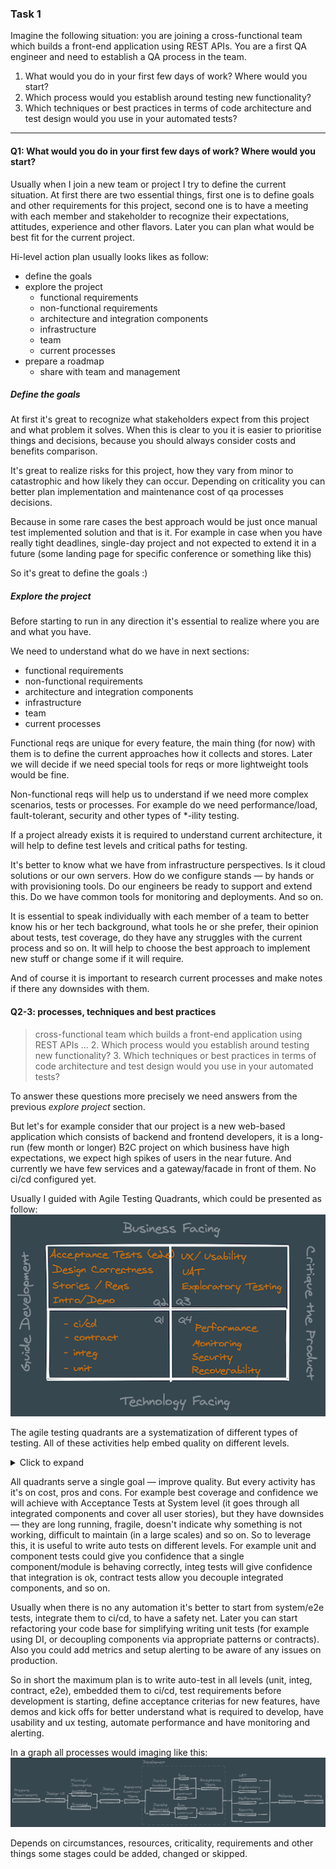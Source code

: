 
### Task 1

Imagine the following situation: you are joining a cross-functional team which builds a front-end application using REST APIs. You are a first QA engineer and need to establish a QA process in the team.
1. What would you do in your first few days of work? Where would you start?
2. Which process would you establish around testing new functionality?
3. Which techniques or best practices in terms of code architecture and test design would you use in your automated tests?


-----
#### Q1: What would you do in your first few days of work? Where would you start?

Usually when I join a new team or project I try to define the current situation. At first there are two essential things, first one is to define goals and other requirements for this project, second one is to have a meeting with each member and stakeholder to recognize their expectations, attitudes, experience and other flavors. Later you can plan what would be best fit for the current project. 

Hi-level action plan usually looks likes as follow: 
- define the goals
- explore the project
  - functional requirements
  - non-functional requirements
  - architecture and integration components
  - infrastructure
  - team
  - current processes
- prepare a roadmap 
  - share with team and management


##### Define the goals

At first it's great to recognize what stakeholders expect from this project and what problem it solves. When this is clear to you it is easier to prioritise things and decisions, because you should always consider costs and benefits comparison. 

It's great to realize risks for this project, how they vary from minor to catastrophic and how likely they can occur. 
Depending on criticality you can better plan implementation and maintenance cost of qa processes decisions. 

Because in some rare cases the best approach would be just once manual test implemented solution and that is it. For example in case when you have really tight deadlines, single-day project and not expected to extend it in a future (some landing page for specific conference or something like this)

So it's great to define the goals :)

##### Explore the project

Before starting to run in any direction it's essential to realize where you are and what you have. 

We need to understand what do we have in next sections: 
- functional requirements
- non-functional requirements
- architecture and integration components
- infrastructure
- team
- current processes

Functional reqs are unique for every feature, the main thing (for now) with them is to define the current approaches how it collects and stores. Later we will decide if we need special tools for reqs or more lightweight tools would be fine. 

Non-functional reqs will help us to understand if we need more complex scenarios, tests or processes. For example do we need performance/load, fault-tolerant, security and other types of *-ility testing.

If a project already exists it is required to understand current architecture, it will help to define test levels and critical paths for testing. 

It's better to know what we have from infrastructure perspectives. Is it cloud solutions or our own servers. How do we configure stands — by hands or with provisioning tools. Do our engineers be ready to support and extend this. Do we have common tools for monitoring and deployments. And so on. 

It is essential to speak individually with each member of a team to better know his or her tech background, what tools he or she prefer, their opinion about tests, test coverage, do they have any struggles with the current process and so on. It will help to choose the best approach to implement new stuff or change some if it will require. 

And of course it is important to research current processes and make notes if there any downsides with them. 


#### Q2-3: processes, techniques and best practices

> cross-functional team which builds a front-end application using REST APIs
> ...
> 2. Which process would you establish around testing new functionality?
> 3. Which techniques or best practices in terms of code architecture and test design would you use in your automated tests?

To answer these questions more precisely we need answers from the previous _explore project_ section.

But let's for example consider that our project is a new web-based application which consists of backend and frontend developers, it is a long-run (few month or longer) B2C project on which business have high expectations, we expect high spikes of users in the near future. And currently we have few services and a gateway/facade in front of them. No ci/cd configured yet. 


Usually I guided with Agile Testing Quadrants, which could be presented as follow:
![agile quadrants](./pictures/agile-quadrants.png)

The agile testing quadrants are a systematization of different types of testing. All of these activities help embed quality on different levels.

<details>
  <summary>Click to expand</summary>
  
  > Tests on the left-hand side are those that guide development, the ones that are written before coding happens or concurrently as coding proceeds. The tests on the right-hand side are those that critique (evaluate) the product after coding is complete. Tests on the left help prevent defects. Tests on the right find defects in the code or perhaps identify missing features.
  > 
  > The top half of the quadrants focuses on tests that are readable by business stakeholders. These tests answer the question, “Are we building the right thing?” The bottom half includes tests that are written by and for technical team members. The business stakeholders probably care about the end results, but they would not try to read the tests. The top half is about external quality as defined by the business. The bottom half is about internal code or infrastructure correctness.
</details>



All quadrants serve a single goal — improve quality. But every activity has it's on cost, pros and cons. For example best coverage and confidence we will achieve with Acceptance Tests at System level (it goes through all integrated components and cover all user stories), but they have downsides — they are long running, fragile, doesn't indicate why something is not working, difficult to maintain (in a large scales) and so on. So to leverage this, it is useful to write auto tests on different levels. For example unit and component tests could give you confidence that a single component/module is behaving correctly, integ tests will give confidence that integration is ok, contract tests allow you decouple integrated components, and so on. 

Usually when there is no any automation it's better to start from system/e2e tests, integrate them to ci/cd, to have a safety net. Later you can start refactoring your code base for simplifying writing unit tests (for example using DI, or decoupling components via appropriate patterns or contracts). Also you could add metrics and setup alerting to be aware of any issues on production. 


So in short the maximum plan is to write auto-test in all levels (unit, integ, contract, e2e), embedded them to ci/cd, test requirements before development is starting, define acceptance criterias for new features, have demos and kick offs for better understand what is required to develop, have usability and ux testing, automate performance and have monitoring and alerting. 

In a graph all processes would imaging like this:
![agile quadrants](./pictures/development-flow.png)

Depends on circumstances, resources, criticality, requirements and other things some stages could be added, changed or skipped.

